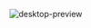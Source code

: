 ![desktop-preview](https://github.com/Daniel-010599/fylo-dark-theme-landing-page/assets/66961947/80e31a20-faf6-418a-8d2a-6d164c4f4aaa)

